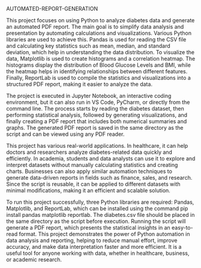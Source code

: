 AUTOMATED-REPORT-GENERATION
















This project focuses on using Python to analyze diabetes data and generate an automated PDF report. The main goal is to simplify data analysis and presentation by automating calculations and visualizations. Various Python libraries are used to achieve this. Pandas is used for reading the CSV file and calculating key statistics such as mean, median, and standard deviation, which help in understanding the data distribution. To visualize the data, Matplotlib is used to create histograms and a correlation heatmap. The histograms display the distribution of Blood Glucose Levels and BMI, while the heatmap helps in identifying relationships between different features. Finally, ReportLab is used to compile the statistics and visualizations into a structured PDF report, making it easier to analyze the data.

The project is executed in Jupyter Notebook, an interactive coding environment, but it can also run in VS Code, PyCharm, or directly from the command line. The process starts by reading the diabetes dataset, then performing statistical analysis, followed by generating visualizations, and finally creating a PDF report that includes both numerical summaries and graphs. The generated PDF report is saved in the same directory as the script and can be viewed using any PDF reader.

This project has various real-world applications. In healthcare, it can help doctors and researchers analyze diabetes-related data quickly and efficiently. In academia, students and data analysts can use it to explore and interpret datasets without manually calculating statistics and creating charts. Businesses can also apply similar automation techniques to generate data-driven reports in fields such as finance, sales, and research. Since the script is reusable, it can be applied to different datasets with minimal modifications, making it an efficient and scalable solution.

To run this project successfully, three Python libraries are required: Pandas, Matplotlib, and ReportLab, which can be installed using the command pip install pandas matplotlib reportlab. The diabetes.csv file should be placed in the same directory as the script before execution. Running the script will generate a PDF report, which presents the statistical insights in an easy-to-read format. This project demonstrates the power of Python automation in data analysis and reporting, helping to reduce manual effort, improve accuracy, and make data interpretation faster and more efficient. It is a useful tool for anyone working with data, whether in healthcare, business, or academic research.
